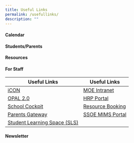 ```yaml
---
title: Useful Links
permalink: /usefullinks/
description: ""
---
```


#### Calendar

#### Students/Parents

#### Resources

#### For Staff



| Useful Links | Useful Links | 
| -------- | -------- | 
| [iCON](https://workspace.google.com/dashboard)    | [MOE Intranet](https://intranet.moe.gov.sg/)   | 
|[ OPAL 2.0](https://www.opal2.moe.edu.sg/app/learner)    | [HRP Portal](https://www.hrp.gov.sg/)    | 
|[School Cockpit](https://schoolcockpit.moe.gov.sg/)    | [Resource Booking](https://rbs.avero-tech.com/)    | 
| [Parents Gateway](https://pg.moe.edu.sg/)    | [SSOE MIMS Portal](https://portal.mims.moe.gov.sg/idmdash)     | 
| [Student Learning Space (SLS)](https://vle.learning.moe.edu.sg/login)  |      | 



#### Newsletter